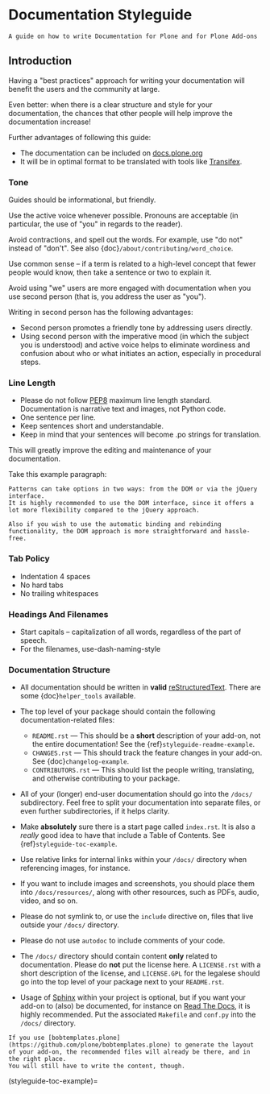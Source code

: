 # Documentation Styleguide

```{topic} Description
A guide on how to write Documentation for Plone and for Plone Add-ons
```

## Introduction

Having a "best practices" approach for writing your documentation will benefit the users and the community at large.

Even better: when there is a clear structure and style for your documentation, the chances that other people will help improve the documentation increase!

Further advantages of following this guide:

- The documentation can be included on [docs.plone.org](http://docs.plone.org)
- It will be in optimal format to be translated with tools like [Transifex](https://www.transifex.com/).

### Tone

Guides should be informational, but friendly.

Use the active voice whenever possible.
Pronouns are acceptable (in particular, the use of "you" in regards to the reader).

Avoid contractions, and spell out the words.
For example, use "do not" instead of "don't".
See also {doc}`/about/contributing/word_choice`.

Use common sense – if a term is related to a high-level concept that fewer people would know, then take a sentence or two to explain it.

Avoid using "we" users are more engaged with documentation when you use second person (that is, you address the user as "you").

Writing in second person has the following advantages:

- Second person promotes a friendly tone by addressing users directly.
- Using second person with the imperative mood (in which the subject you is understood) and active voice helps to eliminate wordiness and confusion about who or what initiates an action, especially in procedural steps.

### Line Length

- Please do not follow [PEP8](https://www.python.org/dev/peps/pep-0008/#maximum-line-length) maximum line length standard.
  Documentation is narrative text and images, not Python code.
- One sentence per line.
- Keep sentences short and understandable.
- Keep in mind that your sentences will become .po strings for translation.

This will greatly improve the editing and maintenance of your documentation.

Take this example paragraph:

```
Patterns can take options in two ways: from the DOM or via the jQuery interface.
It is highly recommended to use the DOM interface, since it offers a lot more flexibility compared to the jQuery approach.

Also if you wish to use the automatic binding and rebinding functionality, the DOM approach is more straightforward and hassle-free.
```

### Tab Policy

- Indentation 4 spaces
- No hard tabs
- No trailing whitespaces

### Headings And Filenames

- Start capitals – capitalization of all words, regardless of the part of speech.
- For the filenames, use-dash-naming-style

### Documentation Structure

- All documentation should be written in **valid** [reStructuredText](http://docutils.sourceforge.net/rst.html).
  There are some {doc}`helper_tools` available.

- The top level of your package should contain the following documentation-related files:

  - `README.rst` — This should be a **short** description of your add-on, not the entire documentation!
    See the {ref}`styleguide-readme-example`.
  - `CHANGES.rst` — This should track the feature changes in your add-on.
    See {doc}`changelog-example`.
  - `CONTRIBUTORS.rst` — This should list the people writing, translating, and otherwise contributing to your package.

- All of your (longer) end-user documentation should go into the `/docs/` subdirectory.
  Feel free to split your documentation into separate files, or even further subdirectories, if it helps clarity.

- Make **absolutely** sure there is a start page called `index.rst`.
  It is also a *really* good idea to have that include a Table of Contents.
  See {ref}`styleguide-toc-example`.

- Use relative links for internal links within your `/docs/` directory when referencing images, for instance.

- If you want to include images and screenshots, you should place them into `/docs/resources/`, along with other resources, such as PDFs, audio, video, and so on.

- Please do not symlink to, or use the `include` directive on, files that live outside your `/docs/` directory.

- Please do not use `autodoc` to include comments of your code.

- The `/docs/` directory should contain content **only** related to documentation.
  Please do **not** put the license here.
  A `LICENSE.rst` with a short description of the license, and `LICENSE.GPL` for the legalese should go into the top level of your package next to your `README.rst`.

- Usage of [Sphinx](http://sphinx-doc.org/) within your project is optional, but if you want your add-on to (also) be documented, for instance on [Read The Docs](https://readthedocs.org/), it is highly recommended.
  Put the associated `Makefile` and `conf.py` into the `/docs/` directory.

```{note}
If you use [bobtemplates.plone](https://github.com/plone/bobtemplates.plone) to generate the layout of your add-on, the recommended files will already be there, and in the right place.
You will still have to write the content, though.
```

(styleguide-toc-example)=
